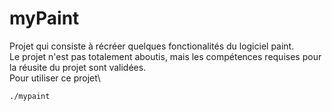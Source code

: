 # myPaint
Projet qui consiste à récréer quelques fonctionalités du logiciel paint.\
Le projet n'est pas totalement aboutis, mais les compétences requises pour la réusite du projet sont validées.\
Pour utiliser ce projet\
```bash
./mypaint
```
